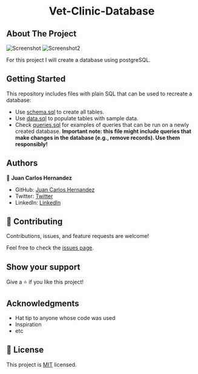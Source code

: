 <!-- ABOUT THE PROJECT -->
  <h1 align="center">Vet-Clinic-Database</h1>

## About The Project

![Screenshot](https://user-images.githubusercontent.com/44485810/149212986-7ae8f506-c9fb-4daa-8821-e8752fe146c8.png)
![Screenshot2](https://user-images.githubusercontent.com/44485810/149395112-ff8f3a7c-87fc-4b9f-8624-30f5e98c3f62.png)

For this project I will create a database using postgreSQL.

## Getting Started

This repository includes files with plain SQL that can be used to recreate a database:

- Use [schema.sql](./schema.sql) to create all tables.
- Use [data.sql](./data.sql) to populate tables with sample data.
- Check [queries.sql](./queries.sql) for examples of queries that can be run on a newly created database. **Important note: this file might include queries that make changes in the database (e.g., remove records). Use them responsibly!**


## Authors

👤 **Juan Carlos Hernandez**

- GitHub: [Juan Carlos Hernandez](https://github.com/jchernandez87)
- Twitter: [Twitter](https://twitter.com/Juancar70771241)
- LinkedIn: [LinkedIn](https://www.linkedin.com/in/juan-carlos-hernandez-200a05175)


## 🤝 Contributing

Contributions, issues, and feature requests are welcome!

Feel free to check the [issues page](../../issues/).

## Show your support

Give a ⭐️ if you like this project!

## Acknowledgments

- Hat tip to anyone whose code was used
- Inspiration
- etc

## 📝 License

This project is [MIT](./MIT.md) licensed.
